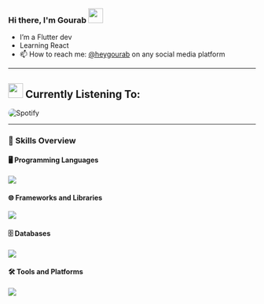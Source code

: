 ### Hi there, I'm Gourab <img src="https://emojis.slackmojis.com/emojis/images/1643514596/5999/meow_party.gif?1643514596" width="30" />

- I’m a Flutter dev
- Learning React 
- 📫 How to reach me: <a href="https://gourab-sarkar-portfolio.web.app/" target="_top">@heygourab</a> on any social media platform 

___

<h2><img src="https://emojis.slackmojis.com/emojis/images/1643514045/41/spotify.png?1643514045" width="30" /> Currently Listening To: </h2>
<p align="left">
  <img src="https://novatorem-heygourab.vercel.app/api/spotify?background_color=000000&border_color=1c1c1e" alt="Spotify" style="border-radius: 20px;" />
</p>
    
____

### 🚀 Skills Overview

#### 🖥️ Programming Languages
<p align="left">
  <a href="https://skillicons.dev">
    <img src="https://skillicons.dev/icons?i=dart,py,js,nodejs,md" />
  </a>
</p>

#### 🌐 Frameworks and Libraries
<p align="left">
    <img src="https://skillicons.dev/icons?i=flutter,remix,react,tailwind" />
</p>

#### 🗄️ Databases
<p align="left">
    <img src="https://skillicons.dev/icons?i=mongodb" />
</p>

#### 🛠️ Tools and Platforms
<p align="left">
    <img src="https://skillicons.dev/icons?i=vscode,git,github,postman,blender,figma,notion&perline=3" />
</p>


